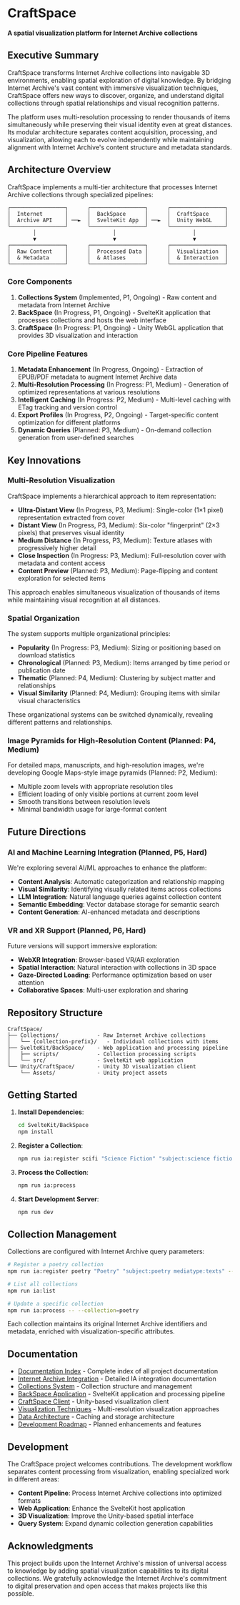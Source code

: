 # CraftSpace

**A spatial visualization platform for Internet Archive collections**

## Executive Summary

CraftSpace transforms Internet Archive collections into navigable 3D environments, enabling spatial exploration of digital knowledge. By bridging Internet Archive's vast content with immersive visualization techniques, CraftSpace offers new ways to discover, organize, and understand digital collections through spatial relationships and visual recognition patterns.

The platform uses multi-resolution processing to render thousands of items simultaneously while preserving their visual identity even at great distances. Its modular architecture separates content acquisition, processing, and visualization, allowing each to evolve independently while maintaining alignment with Internet Archive's content structure and metadata standards.

## Architecture Overview

CraftSpace implements a multi-tier architecture that processes Internet Archive collections through specialized pipelines:

```
┌─────────────────┐      ┌─────────────────┐      ┌─────────────────┐
│  Internet       │      │  BackSpace      │      │  CraftSpace     │
│  Archive API    │ ──►  │  SvelteKit App  │ ──►  │  Unity WebGL    │
└─────────────────┘      └─────────────────┘      └─────────────────┘
        │                        │                        │
        ▼                        ▼                        ▼
┌─────────────────┐      ┌─────────────────┐      ┌─────────────────┐
│  Raw Content    │      │  Processed Data │      │  Visualization  │
│  & Metadata     │      │  & Atlases      │      │  & Interaction  │
└─────────────────┘      └─────────────────┘      └─────────────────┘
```

### Core Components

1. **Collections System** (Implemented, P1, Ongoing) - Raw content and metadata from Internet Archive
2. **BackSpace** (In Progress, P1, Ongoing) - SvelteKit application that processes collections and hosts the web interface
3. **CraftSpace** (In Progress: P1, Ongoing) - Unity WebGL application that provides 3D visualization and interaction

### Core Pipeline Features

1. **Metadata Enhancement** (In Progress, Ongoing) - Extraction of EPUB/PDF metadata to augment Internet Archive data
2. **Multi-Resolution Processing** (In Progress: P1, Medium) - Generation of optimized representations at various resolutions
3. **Intelligent Caching** (In Progress: P2, Medium) - Multi-level caching with ETag tracking and version control
4. **Export Profiles** (In Progress, P2, Ongoing) - Target-specific content optimization for different platforms
5. **Dynamic Queries** (Planned: P3, Medium) - On-demand collection generation from user-defined searches

## Key Innovations

### Multi-Resolution Visualization

CraftSpace implements a hierarchical approach to item representation:

- **Ultra-Distant View** (In Progress, P3, Medium): Single-color (1×1 pixel) representation extracted from cover
- **Distant View** (In Progress, P3, Medium): Six-color "fingerprint" (2×3 pixels) that preserves visual identity
- **Medium Distance** (In Progress, P3, Medium): Texture atlases with progressively higher detail
- **Close Inspection** (In Progress: P3, Medium): Full-resolution cover with metadata and content access
- **Content Preview** (Planned: P3, Medium): Page-flipping and content exploration for selected items

This approach enables simultaneous visualization of thousands of items while maintaining visual recognition at all distances.

### Spatial Organization

The system supports multiple organizational principles:

- **Popularity** (In Progress: P3, Medium): Sizing or positioning based on download statistics
- **Chronological** (Planned: P3, Medium): Items arranged by time period or publication date
- **Thematic** (Planned: P4, Medium): Clustering by subject matter and relationships
- **Visual Similarity** (Planned: P4, Medium): Grouping items with similar visual characteristics

These organizational systems can be switched dynamically, revealing different patterns and relationships.

### Image Pyramids for High-Resolution Content (Planned: P4, Medium)

For detailed maps, manuscripts, and high-resolution images, we're developing Google Maps-style image pyramids (Planned: P2, Medium):

- Multiple zoom levels with appropriate resolution tiles
- Efficient loading of only visible portions at current zoom level
- Smooth transitions between resolution levels
- Minimal bandwidth usage for large-format content

## Future Directions

### AI and Machine Learning Integration (Planned, P5, Hard)

We're exploring several AI/ML approaches to enhance the platform:

- **Content Analysis**: Automatic categorization and relationship mapping
- **Visual Similarity**: Identifying visually related items across collections
- **LLM Integration**: Natural language queries against collection content
- **Semantic Embedding**: Vector database storage for semantic search
- **Content Generation**: AI-enhanced metadata and descriptions

### VR and XR Support (Planned, P6, Hard)

Future versions will support immersive exploration:

- **WebXR Integration**: Browser-based VR/AR exploration
- **Spatial Interaction**: Natural interaction with collections in 3D space
- **Gaze-Directed Loading**: Performance optimization based on user attention
- **Collaborative Spaces**: Multi-user exploration and sharing

## Repository Structure

```
CraftSpace/
├── Collections/            - Raw Internet Archive collections
│   └── {collection-prefix}/   - Individual collections with items
├── SvelteKit/BackSpace/    - Web application and processing pipeline
│   ├── scripts/            - Collection processing scripts
│   └── src/                - SvelteKit web application
└── Unity/CraftSpace/       - Unity 3D visualization client
    └── Assets/             - Unity project assets
```

## Getting Started

1. **Install Dependencies**:
   ```bash
   cd SvelteKit/BackSpace
   npm install
   ```

2. **Register a Collection**:
   ```bash
   npm run ia:register scifi "Science Fiction" "subject:science fiction" --include-in-unity
   ```

3. **Process the Collection**:
   ```bash
   npm run ia:process
   ```

4. **Start Development Server**:
   ```bash
   npm run dev
   ```

## Collection Management

Collections are configured with Internet Archive query parameters:

```bash
# Register a poetry collection
npm run ia:register poetry "Poetry" "subject:poetry mediatype:texts" --sort="downloads desc" --limit=200

# List all collections
npm run ia:list

# Update a specific collection
npm run ia:process -- --collection=poetry
```

Each collection maintains its original Internet Archive identifiers and metadata, enriched with visualization-specific attributes.

## Documentation

- [Documentation Index](README-DOC-INDEX.md) - Complete index of all project documentation
- [Internet Archive Integration](README-IA-INTEGRATION.md) - Detailed IA integration documentation
- [Collections System](Collections/README.md) - Collection structure and management
- [BackSpace Application](README-BACKSPACE.md) - SvelteKit application and processing pipeline
- [CraftSpace Client](README-CRAFTSPACE.md) - Unity-based visualization client
- [Visualization Techniques](README-VISUALIZATION.md) - Multi-resolution visualization approaches
- [Data Architecture](README-DATA-ARCHITECTURE.md) - Caching and storage architecture
- [Development Roadmap](README-TODO.md) - Planned enhancements and features

## Development

The CraftSpace project welcomes contributions. The development workflow separates content processing from visualization, enabling specialized work in different areas:

- **Content Pipeline**: Process Internet Archive collections into optimized formats
- **Web Application**: Enhance the SvelteKit host application
- **3D Visualization**: Improve the Unity-based spatial interface
- **Query System**: Expand dynamic collection generation capabilities

## Acknowledgments

This project builds upon the Internet Archive's mission of universal access to knowledge by adding spatial visualization capabilities to its digital collections. We gratefully acknowledge the Internet Archive's commitment to digital preservation and open access that makes projects like this possible.
